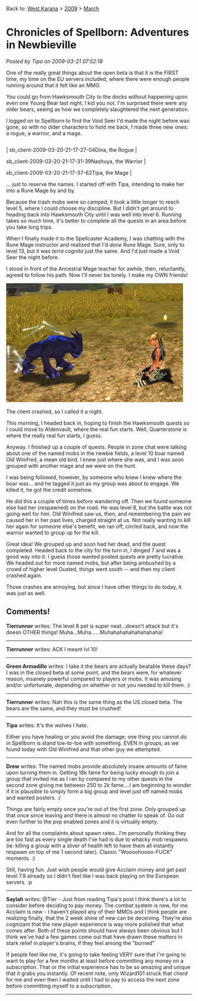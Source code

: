 Back to: [West Karana](/posts/westkarana.md) > [2009](/posts/2009/westkarana.md) > [March](./westkarana.md)
# Chronicles of Spellborn: Adventures in Newbieville

*Posted by Tipa on 2009-03-21 07:52:18*

One of the really great things about the open beta is that it is the FIRST time, my time on the EU servers included, where there were enough people running around that it felt like an MMO.

You could go from Hawksmouth City to the docks without happening upon even one Young Bear last night, I kid you not. I'm surprised there were any older bears, seeing as how we completely slaughtered the next generation.

I logged on to Spellborn to find the Void Seer I'd made the night before was gone, so with no older characters to hold me back, I made three new ones: a rogue, a warrior, and a mage.



|  |  |  |
| --- | --- | --- |
|
 sb_client-2009-03-20-21-17-27-04Dina, the Rogue |

 sb_client-2009-03-20-21-17-31-39Nashuya, the Warrior |

 sb_client-2009-03-20-21-17-37-62Tipa, the Mage |




... just to reserve the names. I started off with Tipa, intending to make her into a Rune Mage by and by.

Because the trash mobs were so camped, it took a little longer to reach level 5, where I could choose my discipline. But I didn't get around to heading back into Hawksmouth City until I was well into level 6. Running takes so much time, it's better to complete all the quests in an area before you take long trips.

When I finally made it to the Spellcaster Academy, I was chatting with the Rune Mage instructor and realized that I'd *done* Rune Mage. Sure, only to level 13, but it was *terra cognita* just the same. And I'd just made a Void Seer the night before.

I stood in front of the Ancestral Mage teacher for awhile, then, reluctantly, agreed to follow his path. Now I'll never be lonely. I make my OWN friends!

![sb_client-2009-03-21-01-00-26-26](../../../uploads/2009/03/sb_client-2009-03-21-01-00-26-26.jpg "sb_client-2009-03-21-01-00-26-26")

The client crashed, so I called it a night.

This morning, I headed back in, hoping to finish the Hawksmouth quests so I could move to Aldenvault, where the real fun starts. Well, Quarterstone is where the really real fun starts, I guess.

Anyway. I finished up a couple of quests. People in zone chat were talking about one of the named mobs in the newbie fields, a level 10 boar named Old Winifred, a mean old bird. I knew just where she was, and I was soon grouped with another mage and we were on the hunt.

I was being followed, however, by someone who knew I knew where the boar was... and he tagged it just as my group was about to engage. We killed it, he got the credit somehow.

He did this a couple of times before wandering off. Then we found someone else had her (respawned) on the road. He was level 8, but the battle was not going well for him. Old Winifred saw us, then, and remembering the pain we caused her in her past lives, charged straight at us. Not really wanting to kill her again for someone else's benefit, we ran off, circled back, and now the warrior wanted to group up for the kill.

Great idea! We grouped up and soon had her dead, and the quest completed. Headed back to the city for the turn in, I dinged 7 and was a good way into it. I guess those wanted posted quests are pretty lucrative. We headed out for more named mobs, but after being ambushed by a crowd of higher level Ousted, things went south -- and then my client crashed again.

Those crashes are annoying, but since I have other things to do today, it was just as well.

## Comments!

**Tierrunner** writes: The level 8 pet is super neat...doesn't attack but it's doesn OTHER things! Muha...Muha......Muhahahahahahahahaha!

---

**Tierrunner** writes: ACK I meant lvl 10!

---

**Green Armadillo** writes: I take it the bears are actually beatable these days? I was in the closed beta at some point, and the bears were, for whatever reason, insanely powerful compared to players or mobs. It was amusing and/or unfortunate, depending on whether or not you needed to kill them. :)

---

**Tierrunner** writes: Nah this is the same thing as the US closed beta. The bears are the same, and they must be crushed!

---

**Tipa** writes: It's the wolves I hate.

Either you have healing or you avoid the damage; one thing you cannot do in Spellborn is stand toe-to-toe with something. EVEN in groups, as we found today with Old Winifred and that other guy we attempted.

---

**Drew** writes: The named mobs provide absolutely insane amounts of fame upon turning them in. Getting 18k fame for being lucky enough to join a group that invited me as I ran by compared to my other quests in the second zone giving me between 250 to 2k fame....I am beginning to wonder if it is plausible to simply form a big group and level just off named mobs and wanted posters. :/

Things are fairly empty once you're out of the first zone. Only grouped up that once since leaving and there is almost no chatter to speak of. Go out even further to the pvp enabled zones and it is virtually empty.

And for all the complaints about spawn rates...I'm personally thinking they are too fast as every single death I've had is due to whacky mob respawns (ie: killing a group with a sliver of health left to have them all instantly respawn on top of me 1 second later). Classic "Woooohoooo-FUCK" moments. :) 

Still, having fun. Just wish people would give Acclaim money and get past level 7.9 already so I didn't feel like I was back playing on the European servers. :p

---

**Saylah** writes: @Tier - Just from reading Tipa's post I think there's a lot to consider before deciding to pay money. The combat system is new, for me Acclaim is new - I haven't played any of their MMOs and I think people are realizing finally, that the 2 week shine of new can be deceiving. They're also cognizant that the new player experience is way more polished that what comes after. Both of these points should have always been obvious but I think we've had a few games come out that have drawn these matters in stark relief in player's brains, if they feel among the "burned"

If people feel like me, it's going to take feeling VERY sure that I'm going to want to play for a few months at least before committing any money on a subscription. That or the initial experience has to be so amazing and unique that it grabs you instantly. Of recent note, only Wizard101 struck that chord for me and even then I waited until I had to pay to access the next zone before committing myself to a subscription.

---


